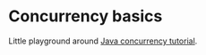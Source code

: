 # Concurrency basics

Little playground around [Java concurrency tutorial](https://docs.oracle.com/javase/tutorial/essential/concurrency/index.html).
